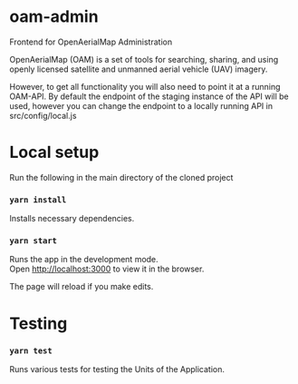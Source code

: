 # oam-admin

Frontend for OpenAerialMap Administration

OpenAerialMap (OAM) is a set of tools for searching, sharing, and using openly licensed satellite and unmanned aerial vehicle (UAV) imagery.

However, to get all functionality you will also need to point it at a running OAM-API. By default the endpoint of the staging instance of the API will be used, however you can change the endpoint to a locally running API in src/config/local.js


# Local setup

Run the following in the main directory of the cloned project

### `yarn install`

Installs necessary dependencies.

### `yarn start`

Runs the app in the development mode.<br>
Open [http://localhost:3000](http://localhost:3000) to view it in the browser.

The page will reload if you make edits.<br>

# Testing

### `yarn test`

Runs various tests for testing the Units of the Application. 